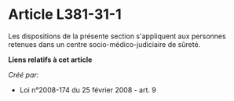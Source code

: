 # Article L381-31-1

Les dispositions de la présente section s'appliquent aux personnes retenues dans un centre socio-médico-judiciaire de sûreté.

**Liens relatifs à cet article**

_Créé par_:

  - Loi n°2008-174 du 25 février 2008 - art. 9
